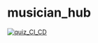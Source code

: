 # musician_hub

[![quiz_CI_CD](https://github.com/LeroyGorn/musician_hub/actions/workflows/ci_cd.yml/badge.svg?branch=main)](https://github.com/LeroyGorn/musician_hub/actions/workflows/ci_cd.yml)